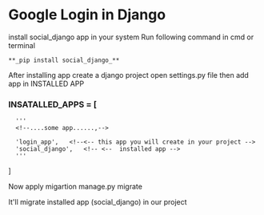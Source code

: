 # Google Login in Django

install social_django app in your system
Run following command in cmd or terminal

    **_pip install social_django_**


After installing app create a django project open settings.py file then add app in INSTALLED APP

### INSATALLED_APPS = [
      '''
      <!--....some app......,-->

      'login_app',   <!--<-- this app you will create in your project -->
      'social_django',   <!-- <--  installed app -->
      '''

]

Now apply migartion 
manage.py migrate

It'll migrate installed app (social_django) in our project



